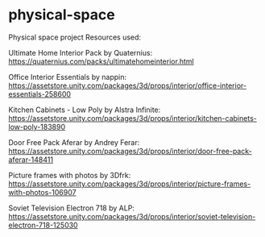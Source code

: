 # physical-space
 Physical space project
Resources used:

Ultimate Home Interior Pack by Quaternius: https://quaternius.com/packs/ultimatehomeinterior.html

Office Interior Essentials by nappin: https://assetstore.unity.com/packages/3d/props/interior/office-interior-essentials-258600

Kitchen Cabinets - Low Poly by Alstra Infinite: https://assetstore.unity.com/packages/3d/props/interior/kitchen-cabinets-low-poly-183890

Door Free Pack Aferar by Andrey Ferar: https://assetstore.unity.com/packages/3d/props/interior/door-free-pack-aferar-148411

Picture frames with photos by 3Dfrk: https://assetstore.unity.com/packages/3d/props/interior/picture-frames-with-photos-106907

Soviet Television Electron 718 by ALP: https://assetstore.unity.com/packages/3d/props/interior/soviet-television-electron-718-125030
